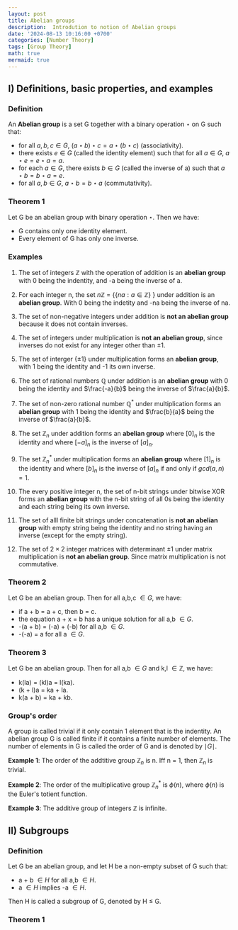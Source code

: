 ```yaml
---
layout: post
title: Abelian groups
description:  Introdution to notion of Abelian groups
date: '2024-08-13 10:16:00 +0700'
categories: [Number Theory]
tags: [Group Theory]
math: true
mermaid: true
---
```


## I) Definitions, basic properties, and examples ##

### Definition ###

An **Abelian group** is a set G together with a binary operation $\star$ on G such that:

- for all $a,b,c \in G$, $(a \star b) \star c = a \star (b \star c)$ (associativity).
- there exists $e \in G$ (called the identity element) such that for all $a \in G$, $a \star e = e \star a = a$.
- for each $a \in G$, there exists $b \in G$ (called the inverse of a) such that $a \star b = b \star a = e$.
- for all $a,b \in G$, $a \star b = b \star a$ (commutativity).

### Theorem 1 ###

Let G be an abelian group with binary operation $\star$. Then we have:

- G contains only one identity element.
- Every element of G has only one inverse.

### Examples ###

1. The set of integers $\mathbb{Z}$ with the operation of addition is an **abelian group** with 0 being the indentity, and -a being the inverse of a.

2. For each integer n, the set $n\mathbb{Z}$ = {$\{na : a \in \mathbb{Z}\}$ } under addition is an **abelian group**. With 0 being the indetity and -na being the inverse of na.

3. The set of non-negative integers under addition is **not an abelian group** because it does not contain inverses.

4. The set of integers under multiplication is **not an abelian group**, since inverses do not exist for any integer other than $\pm 1$.

5. The set of interger {$\pm 1$} under multiplication forms an **abelian group**, with 1 being the identity and -1 its own inverse.

6. The set of rational numbers $\mathbb{Q}$ under addition is an **abelian group** with 0 being the identity and $\frac{-a}{b}$ being the inverse of $\frac{a}{b}$.

7. The set of non-zero rational number $\mathbb{Q}^{*}$ under multiplication forms an **abelian group** with 1 being the identity and $\frac{b}{a}$ being the inverse of $\frac{a}{b}$.

8. The set $\mathbb{Z}_n$ under addition forms an **abelian group** where $[0]_n$ is the identity and where $[-a]_n$ is the inverse of $[a]_n$.

9. The set $\mathbb{Z}_n^{*}$ under multiplication forms an **abelian group** where $[1]_n$ is the identity and where $[b]_n$ is the inverse of $[a]_n$ if and only if $gcd(a,n) = 1$.

10. The every positive integer n, the set of n-bit strings under bitwise XOR forms an **abelian group** with the n-bit string of all 0s being the identity and each string being its own inverse.

11. The set of alll finite bit strings under concatenation is **not an abelian group** with empty string being the identity and no string having an inverse (except for the empty string).

12. The set of $2 \times 2$ integer matrices with determinant $\pm 1$ under matrix multiplication is **not an abelian group**. Since matrix multiplication is not commutative.



### Theorem 2 ###
Let G be an abelian group. Then for all a,b,c $\in G$, we have:
- if a + b = a + c, then b = c.
- the equation a + x = b has a unique solution for all a,b $\in G$.
- -(a + b) = (-a) + (-b) for all a,b $\in G$.
- -(-a) = a for all a $\in G$.

### Theorem 3 ###
Let G be an abelian group. Then for all a,b $\in G$ and k,l $\in \mathbb{Z}$, we have:
- k(la) = (kl)a = l(ka).
- (k + l)a = ka + la.
- k(a + b) = ka + kb.


### Group's order ###

A group is called trivial if it only contain 1 element that is the indentity. An abelian group G is called finite if it contains a finite number of elements. The number of elements in G is called the order of G and is denoted by $\mid G \mid$.

**Example 1**: The order of the addtitive group $\mathbb{Z}_n$ is n. Iff n = 1, then $\mathbb{Z}_n$ is trivial.

**Example 2**: The order of the multiplicative group $\mathbb{Z}_n^{*}$ is $\phi(n)$, where $\phi(n)$ is the Euler's totient function.

**Example 3**: The additive group of integers $\mathbb{Z}$ is infinite.

## II) Subgroups ##

### Definition ###

Let G be an abelian group, and let H be a non-empty subset of G such that:

- a + b $\in H$ for all a,b $\in H$.
- a $\in H$ implies -a $\in H$.

Then H is called a subgroup of G, denoted by H $\leq$ G.

### Theorem 1 ###





 